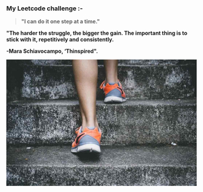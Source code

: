 ### My Leetcode challenge :-

> **"I can do it one step at a time."**

**"The harder the struggle, the bigger the gain. The important thing is to stick with it, repetitively and consistently.**

**-Mara Schiavocampo, ‘Thinspired".**

![](images/unnamed.jpg)